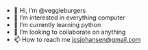 - 👋 Hi, I’m @veggieburgers
- 👀 I’m interested in everything computer
- 🌱 I’m currently learning python
- 💞️ I’m looking to collaborate on anything
- 📫 How to reach me jcsjohansen@gmail.com

<!---
veggieburgers/veggieburgers is a ✨ special ✨ repository because its `README.md` (this file) appears on your GitHub profile.
You can click the Preview link to take a look at your changes.
--->
